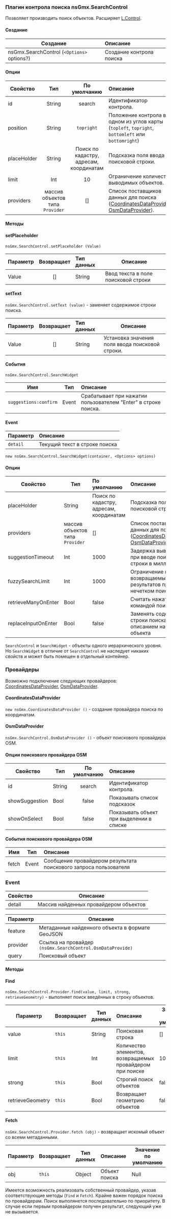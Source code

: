 ### Плагин контрола поиска nsGmx.SearchControl
Позволяет производить поиск объектов. Расширяет [L.Control](http://leafletjs.com/reference.html#control).

#### Создание

| Создание | Описание |
|---------|:---------|
| nsGmx.SearchControl (`<Options>` options?) | Создание контрола поиска |

#### Oпции

| Свойство | Тип | По умолчанию | Описание |
|----------|:---:|:------------:|:---------|
| id | String | search | Идентификатор контрола. |
|position | String | `topright` | Положение контрола в одном из углов карты (`topleft`, `topright`, `bottomleft` или `bottomright`) |
| placeHolder | String | Поиск по кадастру, адресам, координатам | Подсказка поля ввода поисковой строки. |
| limit | Int | 10 | Ограничение количества выводимых объектов. |
| providers | массив объектов типа `Provider` | [] | Список поставщиков данных для поиска ([CoordinatesDataProvider](#CoordinatesDataProvider), [OsmDataProvider](#OsmDataProvider)). |

#### Методы

#### setPlaceholder

`nsGmx.SearchControl.setPlaceholder (Value)`

| Параметр | Возвращает | Тип данных | Описание |  
|----------|:----------:|:-----------|----------|
| Value | [] | String | Ввод текста в поле поисковой строки |

#### setText

`nsGmx.SearchControl.setText (value)` - заменяет  содержимое строки поиска.

| Параметр | Возвращает | Тип данных | Описание |  
|----------|:----------:|:-----------|----------|
| Value | [] | String | Установка значения поля ввода поисковой строки. |

#### События

`nsGmx.SearchControl.SearchWidget`

| Имя | Тип | Описание |
| --- | -------- |:---------|
| `suggestions:confirm` | Event | Срабатывает при нажатии пользователем "Enter" в строке поиска. |

#### Event

| Параметр | Описание |
| -------- |:---------|
| `detail` | Текущий текст в строке поиска |

`new nsGmx.SearchControl.SearchWidget(container, <Options> options)`


#### Опции

| Свойство | Тип | По умолчанию | Описание |
|----------|-----|:-------------|:---------|
| placeHolder | String | Поиск по кадастру, адресам, координатам | Подсказка поля ввода поисковой строки. |
| providers | массив объектов типа `Provider` | [] | Список поставщиков данных для поиска ([CoordinatesDataProvider](#CoordinatesDataProvider), [OsmDataProvider](#OsmDataProvider)). |
| suggestionTimeout | Int | 1000 | Задержка вывода списка при вводе поисковой строки в миллисекундах |
| fuzzySearchLimit | Int | 1000 | Ограничение количества возвращаемых результатов при нечетком поиске |
| retrieveManyOnEnter | Bool | false | Считать нажатие "Enter" командой поиска |
| replaceInputOnEnter  | Bool | false | Заменять содержимое строки поиска описанием найденного объекта |

`SearchControl` и `SearchWidget` - объекты одного иерархического уровня. Но `SearchWidget` в отличие от `SearchControl` не наследует никаких свойств и может быть помещен в отдельный контейнер.

### Провайдеры

Возможно подключение следующих провайдеров: [CoordinatesDataProvider](#CoordinatesDataProvider), [OsmDataProvider](#OsmDataProvider).



#### CoordinatesDataProvider


`new nsGmx.CoordinatesDataProvider ()` - создание провайдера поиска по координатам.

#### OsmDataProvider

`nsGmx.SearchControl.OsmDataProvider ()` - объект поискового провайдера OSM.

#### Опции поискового провайдера OSM

| Свойство | Тип | По умолчанию | Описание |
|----------|-----|:------------:|:-----------
| id| String | search | Идентификатор контрола. |
| showSuggestion | Bool | false | Показывать список подсказок |
| showOnSelect | Bool | false | Показывать объект при выделении в списке |

#### События поискового провайдера OSM


| Имя | Тип | Описание |
| --- | --- |:---------|
| fetch  | Event | Сообщение провайдером результата поискового запроса пользователя |

### Event

| Свойство | Описание |
| --- | -------- |
| detail  | Массив найденных провайдером  объектов  |


| Параметр | Описание |
| -------- | -------- |
| feature |  Метаданные найденного объекта в формате GeoJSON |
| provider | Ссылка на провайдер `(nsGmx.SearchControl.OsmDataProvide)` |
| query | Поисковый объект |


#### Методы

#### Find
`nsGmx.SearchControl.Provider.find(value, limit, strong, retrieveGeometry)` - выполняет поиск введённых в строку объектов.

| Параметр | Возвращает | Тип данных | Описание | Значение по умолчанию |
|----------|------------|------------|:---------|-----------------------|
| value | `this` | String | Поисковая строка | [] |
| limit | `this` | Int | Количество элементов, возвращаемых провайдером при поиске | 10 |
| strong | `this` | Bool | Строгий поиск объектов | false |
| retrieveGeometry | `this` | Bool | Возвращает геометрию объектов | false |

#### Fetch
`nsGmx.SearchControl.Provider.fetch (obj)` - возвращает искомый объект со всеми метаданными.

| Параметр | Возвращает | Тип данных | Описание | Значение по умолчанию |
|----------|------------|------------|:---------|-----------------------|
| obj | `this` | Object | Объект поиска | Null |

Имеется возможность реализовать собственный провайдер, указав соответствующие методы (`Find` и `Fetch`). Крайне важен порядок поиска по провайдерам. Поиск выполянется последовательно по приоритету. В случае если первым провайдером получен результат, следующий уже не вызывается.
